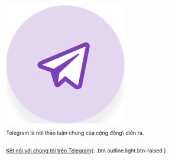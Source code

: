 ![Telegram](/assets/community/telegram.svg)

Telegram là nơi thảo luận chung của cộng đồng\\
diễn ra.
<br><br>

[Kết nối với chúng tôi trên Telegram](https://t.me/eosdacio){: .btn.outline.light.btn-raised }
